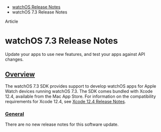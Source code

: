 - [watchOS Release Notes](https://developer.apple.com/documentation/watchos-release-notes)
- watchOS 7.3 Release Notes

Article

# watchOS 7.3 Release Notes

Update your apps to use new features, and test your apps against API changes.

## [Overview](https://developer.apple.com/documentation/watchos-release-notes/watchos-7_3-release-notes#overview)

The watchOS 7.3 SDK provides support to develop watchOS apps for Apple Watch devices running watchOS 7.3. The SDK comes bundled with Xcode 12.4, available from the Mac App Store. For information on the compatibility requirements for Xcode 12.4, see [Xcode 12.4 Release Notes](https://developer.apple.com/documentation/Xcode-Release-Notes/xcode-12_4-release-notes).

### [General](https://developer.apple.com/documentation/watchos-release-notes/watchos-7_3-release-notes#General)

There are no new release notes for this software update.

